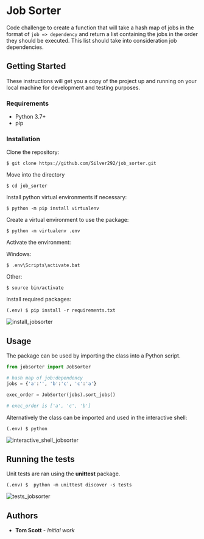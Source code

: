 # Job Sorter

Code challenge to create a function that will take a hash map of jobs in the format of ``` job => dependency ``` and return a list
containing the jobs in the order they should be executed. This list should take into consideration job dependencies.

## Getting Started

These instructions will get you a copy of the project up and running on your local machine for development and testing purposes.

### Requirements

- Python 3.7+
- pip

### Installation

Clone the repository:

```shell
$ git clone https://github.com/Silver292/job_sorter.git
```

Move into the directory

```shell
$ cd job_sorter
```

Install python virtual environments if necessary:

```shell
$ python -m pip install virtualenv
```

Create a virtual environment to use the package:

``` shell
$ python -m virtualenv .env
```

Activate the environment:

Windows:
``` shell
$ .env\Scripts\activate.bat
```

Other:
```shell
$ source bin/activate
```

Install required packages:

``` shell
(.env) $ pip install -r requirements.txt 
```

![install_jobsorter](https://user-images.githubusercontent.com/5542588/59770964-c93ab000-92a0-11e9-8243-527105300f1a.gif)

## Usage

The package can be used by importing the class into a Python script.

``` python
from jobsorter import JobSorter

# hash map of job:dependency
jobs = {'a':'', 'b':'c', 'c':'a'} 

exec_order = JobSorter(jobs).sort_jobs()

# exec_order is ['a', 'c', 'b']
```

Alternatively the class can be imported and used in the interactive shell:

```shell
(.env) $ python 
```
![interactive_shell_jobsorter](https://user-images.githubusercontent.com/5542588/59771038-e5d6e800-92a0-11e9-9ca5-3d49f8b94967.gif)


## Running the tests

Unit tests are ran using the **unittest** package.

```shell
(.env) $  python -m unittest discover -s tests
```

![tests_jobsorter](https://user-images.githubusercontent.com/5542588/59771063-f1c2aa00-92a0-11e9-8258-2bda09a99e4d.gif)

## Authors

* **Tom Scott** - *Initial work* 
